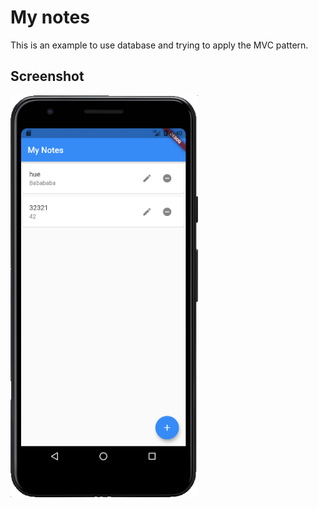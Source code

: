 # My notes

This is an example to use database and trying to apply the MVC pattern.

## Screenshot

<img src="screenshot.jpg" alt="screenshot" style="max-width: 300px" />
